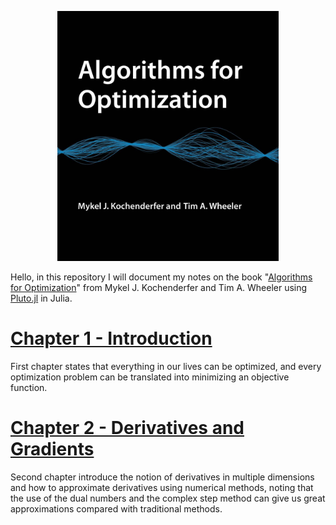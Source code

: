 <p align="center">
  <img src="./book.jpg" height=400 alt="Algorithms for Optimization">
</p>
Hello, in this repository I will document my notes on the book "<a href="https://mitpress.mit.edu/books/algorithms-optimization">Algorithms for Optimization</a>" from Mykel J. Kochenderfer and Tim A. Wheeler using <a href="https://github.com/fonsp/Pluto.jl">Pluto.jl</a> in Julia.

# [Chapter 1 - Introduction](/AlgorithmsForOptimization/chapter-1)
First chapter states that everything in our lives can be optimized, and every optimization problem can be translated into minimizing an objective function.

# [Chapter 2 - Derivatives and Gradients](/AlgorithmsForOptimization/chapter-2)
Second chapter introduce the notion of derivatives in multiple dimensions and how to approximate derivatives using numerical methods, noting that the use of the dual numbers and the complex step method can give us great approximations compared with traditional methods.
